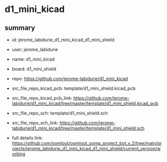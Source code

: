 # d1_mini_kicad
 
## summary 
* id: jerome_labidurie_d1_mini_kicad_d1_mini_shield
* user: jerome_labidurie
* name: d1_mini_kicad
* board: d1_mini_shield
* repo: https://github.com/jerome-labidurie/d1_mini_kicad
* src_file_repo_kicad_pcb: template/d1_mini_shield.kicad_pcb
* src_file_repo_kicad_pcb_link: https://github.com/jerome-labidurie/d1_mini_kicad/tree/master/template/d1_mini_shield.kicad_pcb


* src_file_repo_sch: template/d1_mini_shield.sch
* src_file_repo_sch_link: https://github.com/jerome-labidurie/d1_mini_kicad/tree/master/template/d1_mini_shield.sch
* full details link: https://github.com/oomlout/oomlout_oomp_project_bot_v_2/tree/main/projects/jerome_labidurie_d1_mini_kicad_d1_mini_shield/current_version/working  







